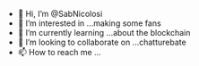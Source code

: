 - 👋 Hi, I’m @SabNicolosi
- 👀 I’m interested in ...making some fans
- 🌱 I’m currently learning ...about the blockchain
- 💞️ I’m looking to collaborate on ...chatturebate 
- 📫 How to reach me ...

<!---
SabNicolosi/SabNicolosi is a ✨ special ✨ repository because its `README.md` (this file) appears on your GitHub profile.
You can click the Preview link to take a look at your changes.
--->
